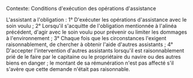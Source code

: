 Contexte: Conditions d'exécution des opérations d'assistance

L'assistant a l'obligation : 1° D'exécuter les opérations d'assistance avec le soin voulu ; 2° Lorsqu'il s'acquitte de l'obligation mentionnée à l'alinéa précédent, d'agir avec le soin voulu pour prévenir ou limiter les dommages à l'environnement ; 3° Chaque fois que les circonstances l'exigent raisonnablement, de chercher à obtenir l'aide d'autres assistants ; 4° D'accepter l'intervention d'autres assistants lorsqu'il est raisonnablement prié de le faire par le capitaine ou le propriétaire du navire ou des autres biens en danger ; le montant de sa rémunération n'est pas affecté s'il s'avère que cette demande n'était pas raisonnable.